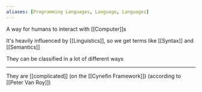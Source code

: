 ```yaml
---
aliases: [Programming Languages, Language, Languages]
---
```


A way for humans to interact with [[Computer]]s

It's heavily influenced by [[Linguistics]], so we get terms like [[Syntax]] and [[Semantics]]

They can be classified in a lot of different ways

---

They are [[complicated]] (on the [[Cynefin Framework]]) (according to [[Peter Van Roy]])
